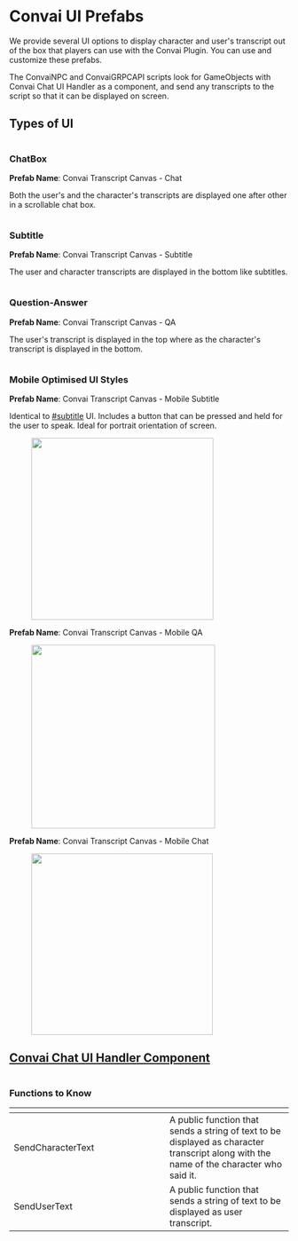 # Convai UI Prefabs

We provide several UI options to display character and user's transcript out of the box that players can use with the Convai Plugin. You can use and customize these prefabs.&#x20;

The ConvaiNPC and ConvaiGRPCAPI scripts look for GameObjects with Convai Chat UI Handler as a component, and send any transcripts to the script so that it can be displayed on screen.

## Types of UI

<figure><img src="../../../.gitbook/assets/image (278) (1).png" alt=""><figcaption></figcaption></figure>

### ChatBox

**Prefab Name**: Convai Transcript Canvas - Chat

Both the user's and the character's transcripts are displayed one after other in a scrollable chat box.

<figure><img src="../../../.gitbook/assets/image (282) (1).png" alt=""><figcaption></figcaption></figure>

### Subtitle

**Prefab Name**: Convai Transcript Canvas - Subtitle

The user and character transcripts are displayed in the bottom like subtitles.

<figure><img src="../../../.gitbook/assets/image (284).png" alt=""><figcaption></figcaption></figure>

### Question-Answer

**Prefab Name**: Convai Transcript Canvas - QA

The user's transcript is displayed in the top where as the character's transcript is displayed in the bottom.

<figure><img src="../../../.gitbook/assets/image (287).png" alt=""><figcaption></figcaption></figure>

### Mobile Optimised UI Styles

**Prefab Name**: Convai Transcript Canvas - Mobile Subtitle

Identical to [#subtitle](convai-ui-prefabs.md#subtitle "mention") UI. Includes a button that can be pressed and held for the user to speak. Ideal for portrait orientation of screen.

<figure><img src="../../../.gitbook/assets/image (281) (1).png" alt="" width="328"><figcaption></figcaption></figure>

**Prefab Name**: Convai Transcript Canvas - Mobile QA

<figure><img src="../../../.gitbook/assets/image (280) (1).png" alt="" width="331"><figcaption></figcaption></figure>

**Prefab Name**: Convai Transcript Canvas - Mobile Chat

<figure><img src="../../../.gitbook/assets/image (279) (1).png" alt="" width="327"><figcaption></figcaption></figure>

## [Convai Chat UI Handler Component](dynamic-ui-system.md)

<figure><img src="../../../.gitbook/assets/image 2.png" alt=""><figcaption></figcaption></figure>

### Functions to Know

<table><thead><tr><th width="265"></th><th></th></tr></thead><tbody><tr><td>SendCharacterText</td><td>A public function that sends a string of text to be displayed  as character transcript along with the name of the character who said it. </td></tr><tr><td>SendUserText</td><td>A public function that sends a string of text to be displayed  as user transcript.</td></tr></tbody></table>

